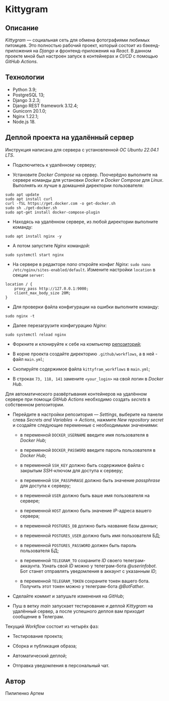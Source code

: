 # Kittygram

## Описание

_Kittygram_ — социальная сеть для обмена фотографиями любимых питомцев. Это
полностью рабочий проект, который состоит из бэкенд-приложения на _Django_ и
фронтенд-приложения на _React_. В данном проекте мной был настроен запуск в
контейнерах и _CI/CD_ с помощью _GitHub Actions_. 

## Технологии

- Python 3.9;
- PostgreSQL 13;
- Django 3.2.3;
- Django REST framework 3.12.4;
- Gunicorn 20.1.0;
- Nginx 1.22.1;
- Node.js 18.

## Деплой проекта на удалённый сервер

Инструкция написана для сервера с установленной _ОС Ubuntu 22.04.1 LTS_.

- Подключитесь к удалённому серверу;

- Установите _Docker Compose_ на сервер. Поочерёдно выполните на сервере
команды для установки _Docker_ и _Docker Compose_ для _Linux_. Выполнять их
лучше в домашней директории пользователя:

```text
sudo apt update
sudo apt install curl
curl -fSL https://get.docker.com -o get-docker.sh
sudo sh ./get-docker.sh
sudo apt-get install docker-compose-plugin
```

- Находясь на удалённом сервере, из любой директории выполните команду:

```text
sudo apt install nginx -y
```

- А потом запустите _Nginx_ командой:

```text
sudo systemctl start nginx
```

- На сервере в редакторе _nano_ откройте конфиг _Nginx_:
`sudo nano /etc/nginx/sites-enabled/default`. Измените настройки `location`
в секции `server`:

```text
location / {
    proxy_pass http://127.0.0.1:9000;
    client_max_body_size 20M;
}
```

- Для проверки файла конфигурации на ошибки выполните команду:

```text
sudo nginx -t
```

- Далее перезагрузите конфигурацию _Nginx_:

```text
sudo systemctl reload nginx
```

- Форкните и клонируйте к себе на компьютер
[репозиторий](https://github.com/p-artyom/kittygram_docker);

- В корне проекта создайте директорию `.github/workflows`, а в ней - файл
`main.yml`;

- Скопируйте содержимое файла `kittyfram_workflows` в `main.yml`;

- В строках `73, 118, 141` замените `<your_login>` на свой логин в
_Docker Hub_.

Для автоматического развёртывания контейнеров на удалённом сервере при помощи
_GitHub Actions_ необходимо создать _secrets_ в собственном репозитории.

- Перейдите в настройки репозитория — _Settings_, выберите на панели слева
_Secrets and Variables_ → _Actions_, нажмите _New repository secret_ и
создайте следующие переменные с необходимыми значениями:

  - в переменной `DOCKER_USERNAME` введите имя пользователя в _Docker Hub_;

  - в переменной `DOCKER_PASSWORD` введите пароль пользователя в _Docker Hub_;

  - в переменной `SSH_KEY` должно быть содержимое файла с закрытым _SSH_-ключом
  для доступа к серверу;

  - в переменной `SSH_PASSPHRASE` должно быть значение _passphrase_ для
  доступа к серверу;

  - в переменной `USER` должно быть ваше имя пользователя на сервере;

  - в переменной `HOST` должно быть значение _IP_-адреса вашего сервера;

  - в переменной `POSTGRES_DB` должно быть название базы данных;

  - в переменной `POSTGRES_USER` должно быть имя пользователя БД;

  - в переменной `POSTGRES_PASSWORD` должен быть пароль пользователя БД;

  - в переменной `TELEGRAM_TO` сохраните _ID_ своего телеграм-аккаунта. Узнать
  свой _ID_ можно у телеграм-бота _@userinfobot_. Бот станет отправлять
  уведомления в аккаунт с указанным _ID_;

  - в переменной `TELEGRAM_TOKEN` сохраните токен вашего бота. Получить этот
  токен можно у телеграм-бота _@BotFather_.

- Сделайте коммит и запушьте изменения на _GitHub_;

- Пуш в ветку _main_ запускает тестирование и деплой _Kittygram_ на удалённый
сервер, а после успешного деплоя вам приходит сообщение в Телеграм.

Текущий _Workflow_ состоит из четырёх фаз:

- Тестирование проекта;

- Сборка и публикация образа;

- Автоматический деплой;

- Отправка уведомления в персональный чат.

## Автор

Пилипенко Артем